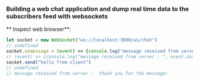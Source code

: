 ### Building a web chat application and dump real time data to the subscribers feed with websockets

** Inspect web browser**:
```javascript
let socket = new WebSocket("ws://localhost:3000/ws/chat")
// undefined
socket.onmessage = (event) => {console.log("message received from server : ", event.data)}
// (event) => {console.log("message received from server : ", event.data)}
socket.send("hello from client")
// undefined
// message received from server :  thank you for the message!
```